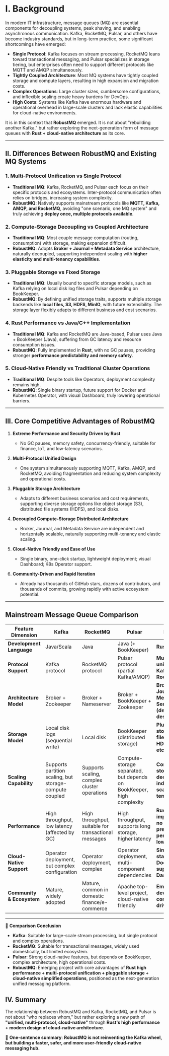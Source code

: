 # I. Background

In modern IT infrastructure, message queues (MQ) are essential components for decoupling systems, peak shaving, and enabling asynchronous communication. Kafka, RocketMQ, Pulsar, and others have become industry standards, but in long-term practice, some significant shortcomings have emerged:

* **Single Protocol**: Kafka focuses on stream processing, RocketMQ leans toward transactional messaging, and Pulsar specializes in storage tiering, but enterprises often need to support different protocols like MQTT and AMQP simultaneously.
* **Tightly Coupled Architecture**: Most MQ systems have tightly coupled storage and compute layers, resulting in high expansion and migration costs.
* **Complex Operations**: Large cluster sizes, cumbersome configurations, and inflexible scaling create heavy burdens for DevOps.
* **High Costs**: Systems like Kafka have enormous hardware and operational overhead in large-scale clusters and lack elastic capabilities for cloud-native environments.

It is in this context that **RobustMQ** emerged. It is not about "rebuilding another Kafka," but rather exploring the next-generation form of message queues with **Rust + cloud-native architecture** as its core.

---

## II. Differences Between RobustMQ and Existing MQ Systems

### 1. Multi-Protocol Unification vs Single Protocol

* **Traditional MQ**: Kafka, RocketMQ, and Pulsar each focus on their specific protocols and ecosystems. Inter-protocol communication often relies on bridges, increasing system complexity.
* **RobustMQ**: Natively supports mainstream protocols like **MQTT, Kafka, AMQP, and RocketMQ**, avoiding "one scenario, one MQ system" and truly achieving **deploy once, multiple protocols available**.

### 2. Compute-Storage Decoupling vs Coupled Architecture

* **Traditional MQ**: Most couple message computation (routing, consumption) with storage, making expansion difficult.
* **RobustMQ**: Adopts **Broker + Journal + Metadata Service** architecture, naturally decoupled, supporting independent scaling with **higher elasticity and multi-tenancy capabilities**.

### 3. Pluggable Storage vs Fixed Storage

* **Traditional MQ**: Usually bound to specific storage models, such as Kafka relying on local disk log files and Pulsar depending on BookKeeper.
* **RobustMQ**: By defining unified storage traits, supports multiple storage backends like **local files, S3, HDFS, MinIO**, with future extensibility. The storage layer flexibly adapts to different business and cost scenarios.

### 4. Rust Performance vs Java/C++ Implementation

* **Traditional MQ**: Kafka and RocketMQ are Java-based, Pulsar uses Java + BookKeeper (Java), suffering from GC latency and resource consumption issues.
* **RobustMQ**: Fully implemented in **Rust**, with no GC pauses, providing stronger **performance predictability and memory safety**.

### 5. Cloud-Native Friendly vs Traditional Cluster Operations

* **Traditional MQ**: Despite tools like Operators, deployment complexity remains high.
* **RobustMQ**: Single binary startup, future support for Docker and Kubernetes Operator, with visual Dashboard, truly lowering operational barriers.

---

## III. Core Competitive Advantages of RobustMQ

1. **Extreme Performance and Security Driven by Rust**

   * No GC pauses, memory safety, concurrency-friendly, suitable for finance, IoT, and low-latency scenarios.

2. **Multi-Protocol Unified Design**

   * One system simultaneously supporting MQTT, Kafka, AMQP, and RocketMQ, avoiding fragmentation and reducing system complexity and operational costs.

3. **Pluggable Storage Architecture**

   * Adapts to different business scenarios and cost requirements, supporting diverse storage options like object storage (S3), distributed file systems (HDFS), and local disks.

4. **Decoupled Compute-Storage Distributed Architecture**

   * Broker, Journal, and Metadata Service are independent and horizontally scalable, naturally supporting multi-tenancy and elastic scaling.

5. **Cloud-Native Friendly and Ease of Use**

   * Single binary, one-click startup, lightweight deployment; visual Dashboard; K8s Operator support.

6. **Community-Driven and Rapid Iteration**

   * Already has thousands of GitHub stars, dozens of contributors, and thousands of commits, growing rapidly with active ecosystem potential.

---

## Mainstream Message Queue Comparison

| Feature Dimension      | Kafka                  | RocketMQ               | Pulsar                              | **RobustMQ**                                        |
| ---------------------- | ---------------------- | ---------------------- | ----------------------------------- | --------------------------------------------------- |
| **Development Language** | Java/Scala            | Java                   | Java (+ BookKeeper)                 | **Rust**                                            |
| **Protocol Support**   | Kafka protocol         | RocketMQ protocol      | Pulsar protocol (partial Kafka/AMQP) | **Multi-protocol unified (MQTT, Kafka, AMQP, RocketMQ, etc.)** |
| **Architecture Model** | Broker + Zookeeper    | Broker + Nameserver    | Broker + BookKeeper + Zookeeper     | **Broker + Journal + Metadata Service (decoupled design)** |
| **Storage Model**      | Local disk logs (sequential write) | Local disk       | BookKeeper (distributed storage)    | **Pluggable storage: local files / S3 / HDFS / MinIO etc.** |
| **Scaling Capability** | Supports partition scaling, but storage-compute coupled | Supports scaling, complex cluster operations | Compute-storage separated, but depends on BookKeeper, high complexity | **Compute-storage decoupled, independent scaling, multi-tenant support** |
| **Performance**        | High throughput, low latency (affected by GC) | High throughput, suitable for transactional messages | High throughput, supports long storage, higher latency | **Rust implementation, no GC, predictable performance, low latency** |
| **Cloud-Native Support** | Operator deployment, but complex configuration | Operator deployment, complex | Operator deployment, multi-component dependencies | **Single binary startup, native Docker/K8s support, visual Dashboard** |
| **Community & Ecosystem** | Mature, widely adopted | Mature, common in domestic finance/e-commerce | Apache top-level project, cloud-native friendly | **Emerging, rapid development, community-driven** |

---

📌 **Comparison Conclusion**

* **Kafka**: Suitable for large-scale stream processing, but single protocol and complex operations.
* **RocketMQ**: Suitable for transactional messages, widely used domestically, but limited ecosystem.
* **Pulsar**: Strong cloud-native features, but depends on BookKeeper, complex architecture, high operational costs.
* **RobustMQ**: Emerging project with core advantages of **Rust high performance + multi-protocol unification + pluggable storage + cloud-native simplified operations**, positioned as the next-generation unified messaging platform.

## IV. Summary

The relationship between RobustMQ and Kafka, RocketMQ, and Pulsar is not about "who replaces whom," but rather exploring a new path of **"unified, multi-protocol, cloud-native"** through **Rust's high performance + modern design of cloud-native architecture**.

📌 **One-sentence summary**: **RobustMQ is not reinventing the Kafka wheel, but building a faster, safer, and more user-friendly cloud-native messaging hub.**
